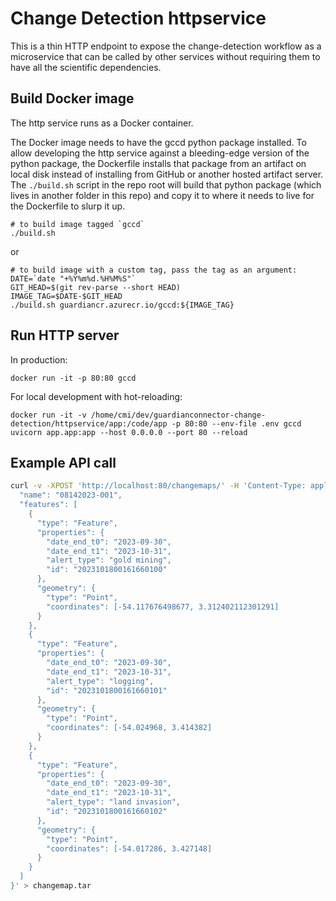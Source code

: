 # Change Detection httpservice

This is a thin HTTP endpoint to expose the change-detection workflow as a microservice
that can be called by other services without requiring them to have all the scientific
dependencies.

## Build Docker image

The http service runs as a Docker container.

The Docker image needs to have the gccd python package installed.  To allow
developing the http service against a bleeding-edge version of the python package,
the Dockerfile installs that package from an artifact on local disk instead of
installing from GitHub or another hosted artifact server.  The `./build.sh` script
in the repo root will build that python package (which lives in another folder in
this repo) and copy it to where it needs to live for the Dockerfile to slurp it up.

    # to build image tagged `gccd`
    ./build.sh

or

    # to build image with a custom tag, pass the tag as an argument:
    DATE=`date "+%Y%m%d.%H%M%S"`
    GIT_HEAD=$(git rev-parse --short HEAD)
    IMAGE_TAG=$DATE-$GIT_HEAD
    ./build.sh guardiancr.azurecr.io/gccd:${IMAGE_TAG}

## Run HTTP server

In production:

    docker run -it -p 80:80 gccd

For local development with hot-reloading:

    docker run -it -v /home/cmi/dev/guardianconnector-change-detection/httpservice/app:/code/app -p 80:80 --env-file .env gccd uvicorn app.app:app --host 0.0.0.0 --port 80 --reload

## Example API call

``` sh
curl -v -XPOST 'http://localhost:80/changemaps/' -H 'Content-Type: application/json' -H 'X-API-KEY: your-api-key' -d '{  "type": "FeatureCollection",
  "name": "08142023-001",
  "features": [
    {
      "type": "Feature",
      "properties": {
        "date_end_t0": "2023-09-30",
        "date_end_t1": "2023-10-31",         
        "alert_type": "gold mining",
        "id": "2023101800161660100"
      },
      "geometry": {
        "type": "Point",
        "coordinates": [-54.117676498677, 3.312402112301291]
      }
    },
    {
      "type": "Feature",
      "properties": {
        "date_end_t0": "2023-09-30",
        "date_end_t1": "2023-10-31",        
        "alert_type": "logging",
        "id": "2023101800161660101"
      },
      "geometry": {
        "type": "Point",
        "coordinates": [-54.024968, 3.414382]
      }
    },
    {
      "type": "Feature",
      "properties": {
        "date_end_t0": "2023-09-30",
        "date_end_t1": "2023-10-31",
        "alert_type": "land invasion",
        "id": "2023101800161660102"
      },
      "geometry": {
        "type": "Point",
        "coordinates": [-54.017286, 3.427148]
      }
    }
  ]
}' > changemap.tar
```
